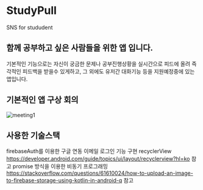 # StudyPull
SNS for stududent
## 함께 공부하고 싶은 사람들을 위한 앱 입니다.
기본적인 기능으로는 자신이 궁금한 문제나 공부진행상황을 실시간으로 피드에 올려 즉각적인 피드백을 받을수 있게하고, 그 외에도 유저간 대화기능 등을 지원예정중에 있는 앱입니다.
## 기본적인 앱 구상 회의
![meeting1](https://user-images.githubusercontent.com/99385873/178091513-ae76d01f-c75d-4e05-942c-8b907a3003d8.png)
## 사용한 기술스택
firebaseAuth를 이용한 구글 연동 이메일 로그인 기능 구현
recyclerView https://developer.android.com/guide/topics/ui/layout/recyclerview?hl=ko 참고
promise 방식을 이용한 비동기 프로그래밍 https://stackoverflow.com/questions/61610024/how-to-upload-an-image-to-firebase-storage-using-kotlin-in-android-q 참고
